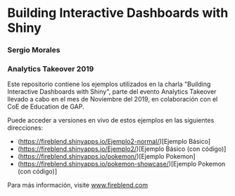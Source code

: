 # Building Interactive Dashboards with Shiny
### Sergio Morales
### Analytics Takeover 2019

Este repositorio contiene los ejemplos utilizados en la charla "Building Interactive Dashboards with Shiny", parte del evento Analytics Takeover llevado a cabo en el mes de Noviembre del 2019, en colaboración con el CoE de Education de GAP.

Puede acceder a versiones en vivo de estos ejemplos en las siguientes direcciones:

- (https://fireblend.shinyapps.io/Ejemplo2-normal/)[Ejemplo Básico]
- (https://fireblend.shinyapps.io/Ejemplo2/)[Ejemplo Básico (con código)]
- (https://fireblend.shinyapps.io/pokemon/)[Ejemplo Pokemon]
- (https://fireblend.shinyapps.io/pokemon-showcase/)[Ejemplo Pokemon (con código)]

Para más información, visite www.fireblend.com
